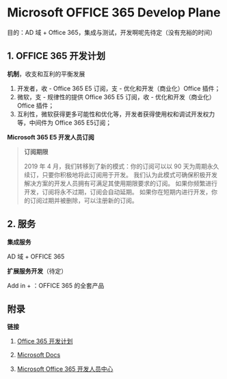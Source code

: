 # Microsoft OFFICE 365 Develop Plane

目的：AD 域 + Office 365，集成与测试，开发啊呢先待定（没有充裕的时间）

## 1. OFFICE 365 开发计划

**机制**，收支和互利的平衡发展

1. 开发者，收 - Office 365 E5 订阅，支 - 优化和开发（商业化）Office 插件；
2. 微软，支 - 规律性的提供 Office 365 E5 订阅，收 - 优化和开发（商业化）Office 插件；
3. 互利性，微软获得更多可能性和优化等，开发者获得使用权和调试开发权力等，中间件为 Office 365 E5订阅；

**Microsoft 365 E5 开发人员订阅**

> **订阅期限**
>
> 2019 年 4 月，我们转移到了新的模式：你的订阅可以以 90 天为周期永久续订，只要你积极地将此订阅用于开发。 我们认为此模式可确保积极开发解决方案的开发人员拥有可满足其使用期限要求的订阅。 如果你频繁进行开发，订阅将永不过期，订阅会自动延期。 如果你在短期内进行开发，你的订阅过期并被删除，可以注册新的订阅。

## 2. 服务

**集成服务**

AD 域 + OFFICE 365

**扩展服务开发**（待定）

Add in + ：OFFICE 365 的全套产品

## 附录

**链接**

1. [Office 365 开发计划](https://developer.microsoft.com/zh-cn/microsoft-365/dev-program)

2. [Microsoft Docs](https://docs.microsoft.com/zh-cn/)
3. [Microsoft Office 365 开发人员中心](https://developer.microsoft.com/zh-cn/office)

